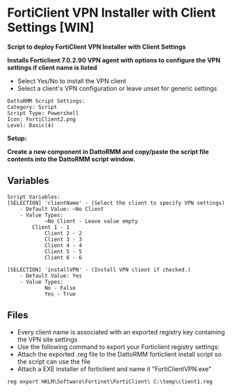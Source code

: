 # FortiClient VPN Installer with Client Settings [WIN]
**Script to deploy FortiClient VPN Installer with Client Settings**

**Installs Forticlient 7.0.2.90 VPN agent with options to configure the VPN settings if client name is listed**
- Select Yes/No to install the VPN client
- Select a client's VPN configuration or leave unset for generic settings

```
DattoRMM Script Settings:
Category: Script
Script Type: Powershell
Icon: FortiClient2.png
Level: Basic(4)
```
**Setup:**

**Create a new component in DattoRMM and copy/paste the script file contents into the DattoRMM script window.**

## Variables
```
Script Variables:
[SELECTION] 'clientName' - (Select the client to specify VPN settings)
	- Default Value: ~No Client
	- Value Types:
    		~No Client - Leave value empty
		Client 1 - 1
      		Client 2 - 2
      		Client 3 - 3
      		Client 4 - 4
      		Client 5 - 5
      		Client 6 - 6
		
[SELECTION] 'installVPN' - (Install VPN client if checked.)
	- Default Value: Yes
	- Value Types:
    		No - False
    		Yes - True
```

## Files

- Every client name is associated with an exported registry key containing the VPN site settings
- Use the following command to export your Forticlient registry settings:
- Attach the exported .reg file to the DattoRMM forticlient install script so the script can use the file
- Attach a EXE installer of forticlient and name it "FortiClientVPN.exe"
```
reg export HKLM\Software\Fortinet\FortiClient\ C:\temp\client1.reg
```
